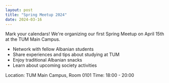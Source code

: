 ```yaml
---
layout: post
title: "Spring Meetup 2024"
date: 2024-03-16
---
```


Mark your calendars! We're organizing our first Spring Meetup on April 15th at the TUM Main Campus. 

- Network with fellow Albanian students
- Share experiences and tips about studying at TUM
- Enjoy traditional Albanian snacks
- Learn about upcoming society activities

Location: TUM Main Campus, Room 0101
Time: 18:00 - 20:00 